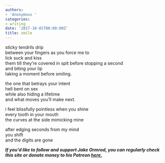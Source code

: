 ```yaml
---
authors:
- 'Anonymous '
categories:
- writing
date: '2017-10-01T00:00:00Z'
title: smile
---
```

sticky tendrils drip<br> 
between your fingers as you force me to<br>
lick suck and kiss<br>
them till they’re covered in spit before stopping a second<br>
and biting your lip<br>
taking a moment before smiling.<br>

the one that betrays your intent<br>
hell bent on sex<br>
while also hiding a lifetime<br>
and what moves you’ll make next.<br>

i feel blissfully pointless when you shine<br>
every tooth in your mouth<br>
the curves at the side mimicking mine<br>

after edging seconds from my mind<br>
you shift<br>
and the digits are gone<br>

_**If you'd like to follow and support Jake Ormrod, you can regularly check this site or donate money to his Patreon [here.](https://www.patreon.com/JakeOrmrod "")**_